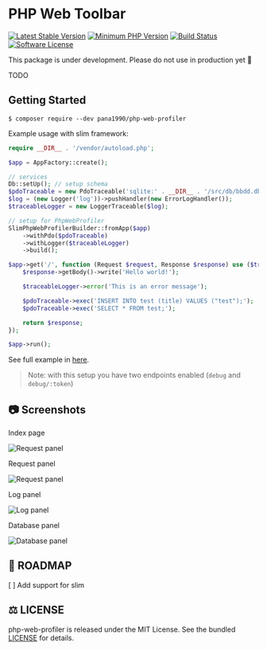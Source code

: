 # PHP Web Toolbar

[![Latest Stable Version](https://img.shields.io/packagist/v/pana1990/php-web-profiler.svg?style=flat-square)](https://packagist.org/packages/pana1990/php-web-profiler)
[![Minimum PHP Version](https://img.shields.io/badge/php-%3E%3D%208.0-8892BF.svg?style=flat-square)](https://php.net/)
[![Build Status](https://github.com/pana1990/php-web-profiler/actions/workflows//lint.yml/badge.svg)](https://github.com/pana1990/php-web-profiler/actions)
[![Software License](https://img.shields.io/badge/license-MIT-brightgreen.svg?style=flat-square)](LICENSE)

This package is under development. Please do not use in production yet 🙏

TODO

## Getting Started

```
$ composer require --dev pana1990/php-web-profiler
```
Example usage with slim framework:

```php
require __DIR__ . '/vendor/autoload.php';

$app = AppFactory::create();

// services
Db::setUp(); // setup schema
$pdoTraceable = new PdoTraceable('sqlite:' . __DIR__ . '/src/db/bbdd.db');
$log = (new Logger('log'))->pushHandler(new ErrorLogHandler());
$traceableLogger = new LoggerTraceable($log);

// setup for PhpWebProfiler
SlimPhpWebProfilerBuilder::fromApp($app)
    ->withPdo($pdoTraceable)
    ->withLogger($traceableLogger)
    ->build();

$app->get('/', function (Request $request, Response $response) use ($traceableLogger, $pdoTraceable) {
    $response->getBody()->write('Hello world!');

    $traceableLogger->error('This is an error message');

    $pdoTraceable->exec('INSERT INTO test (title) VALUES ("test");');
    $pdoTraceable->exec('SELECT * FROM test;');

    return $response;
});

$app->run();
```

See full example in [here](./examples/slim).

> Note: with this setup you have two endpoints enabled (`debug` and `debug/:token`) 

## 📷 Screenshots

Index page

![Request panel](./docs/screenshots/index.png)

Request panel

![Request panel](./docs/screenshots/request.png)

Log panel

![Log panel](./docs/screenshots/log.png)

Database panel

![Database panel](./docs/screenshots/database.png)

## 📅 ROADMAP

[ ] Add support for slim

## ⚖️ LICENSE

php-web-profiler is released under the MIT License. See the bundled [LICENSE](LICENSE) for details.
